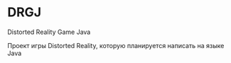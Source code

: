 # DRGJ
Distorted Reality Game Java

Проект игры Distorted Reality, которую планируется написать на языке Java
